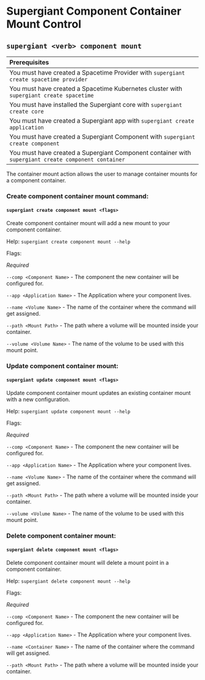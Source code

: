 # Supergiant Component Container Mount Control

## `supergiant <verb> component mount`

| Prerequisites
| :---
| You must have created a Spacetime Provider with `supergiant create spacetime provider`
| You must have created a Spacetime Kubernetes cluster with `supergiant create spacetime`
| You must have installed the Supergiant core with `supergiant create core`
| You must have created a Supergiant app with `supergiant create application`
| You must have created a Supergiant Component with `supergiant create component`
| You must have created a Supergiant Component container with `supergiant create component container`

The container mount action allows the user to manage container mounts for a component container.

### Create component container mount command:
#### `supergiant create component mount <flags>`

Create component container mount will add a new mount to your component container.

Help: `supergiant create component mount --help`

Flags:

*Required*

`--comp <Component Name>` - The component the new container will be configured for.

`--app <Application Name>` - The Application where your component lives.

`--name <Volume Name>` - The name of the container where the command will get assigned.

`--path <Mount Path>` - The path where a volume will be mounted inside your container.

`--volume <Volume Name>` - The name of the volume to be used with this mount point.

### Update component container mount:
#### `supergiant update component mount <flags>`

Update component container mount updates an existing container mount with a new configuration.

Help: `supergiant update component mount --help`

Flags:

*Required*

`--comp <Component Name>` - The component the new container will be configured for.

`--app <Application Name>` - The Application where your component lives.

`--name <Volume Name>` - The name of the container where the command will get assigned.

`--path <Mount Path>` - The path where a volume will be mounted inside your container.

`--volume <Volume Name>` - The name of the volume to be used with this mount point.



### Delete component container mount:
#### `supergiant delete component mount <flags>`

Delete component container mount will delete a mount point in a component container.

Help: `supergiant delete component mount --help`

Flags:

*Required*

`--comp <Component Name>` - The component the new container will be configured for.

`--app <Application Name>` - The Application where your component lives.

`--name <Container Name>` - The name of the container where the command will get assigned.

`--path <Mount Path>` - The path where a volume will be mounted inside your container.
